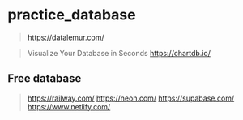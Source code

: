 # practice_database

> https://datalemur.com/

> Visualize Your Database in Seconds
> https://chartdb.io/
## Free database
> https://railway.com/
> https://neon.com/
> https://supabase.com/
> https://www.netlify.com/
> 
